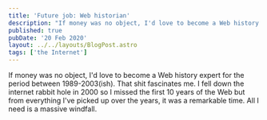 ```yaml
---
title: 'Future job: Web historian'
description: "If money was no object, I'd love to become a Web history expert for the period between 1989-2003(ish)."
published: true
pubDate: '20 Feb 2020'
layout: ../../layouts/BlogPost.astro
tags: ['the Internet']
---
```


If money was no object, I'd love to become a Web history expert for the period between 1989-2003(ish). That shit fascinates me. I fell down the internet rabbit hole in 2000 so I missed the first 10 years of the Web but from everything I've picked up over the years, it was a remarkable time. All I need is a massive windfall.